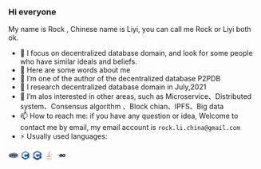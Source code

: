 ### Hi everyone

My name is Rock  ,  Chinese name is  Liyi,  you can call me Rock or  Liyi  both ok.  



- 🔭 I  focus on  decentralized database domain, and look for  some people who have similar ideals and beliefs.
- 🌱 Here are some  words about me 
- 👯 I’m  one of the author of the  decentralized database  P2PDB
- 🤔 I research  decentralized database domain in July,2021  
- 💬 I’m alos interested in other areas, such as Microservice、Distributed system、Consensus algorithm 、Block chian、IPFS、Big data
- 📫 How to reach me: if you have any question or idea, Welcome to contact me by email, my email account is `rock.li.china@gmail.com`
- ⚡ Usually used languages: 

<code><img height="20" src="https://raw.githubusercontent.com/github/explore/80688e429a7d4ef2fca1e82350fe8e3517d3494d/topics/php/php.png"></code>
<code><img height="20" src="https://raw.githubusercontent.com/github/explore/80688e429a7d4ef2fca1e82350fe8e3517d3494d/topics/c/c.png"></code>
<code><img height="20" src="https://raw.githubusercontent.com/github/explore/80688e429a7d4ef2fca1e82350fe8e3517d3494d/topics/cpp/cpp.png"></code>
<code><img height="20" src="https://raw.githubusercontent.com/github/explore/80688e429a7d4ef2fca1e82350fe8e3517d3494d/topics/java/java.png"></code>
<code><img height="20" src="https://raw.githubusercontent.com/github/explore/80688e429a7d4ef2fca1e82350fe8e3517d3494d/topics/go/go.png"></code>

<!-- ![](https://github-readme-stats.vercel.app/api?username=Rock-liyi&show_icons=true)

![](https://github-readme-stats.vercel.app/api/top-langs/?username=Rock-liyi&layout=compact&show_icons=true&theme=flat&hide_title=true)

 -->
